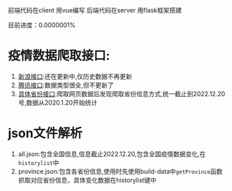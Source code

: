 前端代码在client  用vue编写
后端代码在server 用flask框架搭建

目前进度：0.0000001%
# 疫情数据爬取接口:
1. [新浪接口](https://interface.sina.cn/news/wap/fymap2020_data.d.json):还在更新中,仅历史数据不再更新
2. [腾讯接口](https://view.inews.qq.com/g2/getOnsInfo?name=disease_h5):数据类型很全,但不更新了
3. [具体省份接口](https://gwpre.sina.cn/interface/news/ncp/data.d.json?mod=province&province=beijing):爬取网页数据后发现爬取省份信息方式,统一截止到2022.12.20号,数据从2020.1.20开始统计
# json文件解析
1. all.json:包含全国信息,信息截止2022.12.20,包含全国疫情数据变化,在`historylist`中
2. province.json:包含各省份信息,使用时先使用build-data中`getProvince`函数抓取对应省份信息，具体变化数据在historylist键中